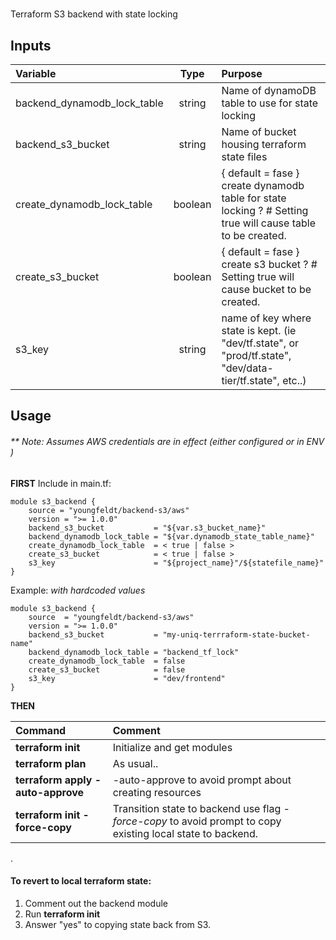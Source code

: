 # 
Terraform S3 backend with state locking

## Inputs

 Variable               | Type    |  Purpose          
:----------------------|:--------:| :----------------------
backend_dynamodb_lock_table  | string | Name of dynamoDB table to use for state locking
backend_s3_bucket| string  | Name of bucket housing terraform state files
create_dynamodb_lock_table | boolean | { default = fase } create dynamodb table for state locking ? # Setting true will cause table to be created.
create_s3_bucket   | boolean | { default = fase } create s3 bucket ? # Setting true will cause bucket to be created.    
s3\_key             | string  | name of key where state is kept.  (ie "dev/tf.state", or "prod/tf.state", "dev/data-tier/tf.state", etc..)

## Usage

###### ** Note: Assumes AWS credentials are in effect (either configured or in ENV )

**FIRST**
Include in main.tf:  

```
module s3_backend {
    source = "youngfeldt/backend-s3/aws"  
    version = ">= 1.0.0"
    backend_s3_bucket           = "${var.s3_bucket_name}"  
    backend_dynamodb_lock_table = "${var.dynamodb_state_table_name}"  
    create_dynamodb_lock_table  = < true | false >
    create_s3_bucket            = < true | false >
    s3_key                      = "${project_name}"/${statefile_name}"  
}  
```
Example: *with hardcoded values*  

```
module s3_backend {
	source  = "youngfeldt/backend-s3/aws"
	version = ">= 1.0.0"
	backend_s3_bucket           = "my-uniq-terrraform-state-bucket-name"
	backend_dynamodb_lock_table = "backend_tf_lock"
    create_dynamodb_lock_table  = false
	create_s3_bucket            = false
	s3_key                      = "dev/frontend"
}
```

**THEN**  

 Command                              |       Comment          
 :----------------------------------  | :----------------------  
  **terraform init**                  | Initialize and get modules  
  **terraform plan**                  | As usual..  
  **terraform apply \-auto\-approve** | -auto-approve to avoid prompt about creating resources  
  **terraform init -force-copy**	     | Transition state to backend use flag *-force-copy* to avoid prompt to copy existing local state to backend.  
.

#### To revert to local terraform state:
1. Comment out the backend module
2. Run **terraform init** 
3. Answer "yes" to copying state back from S3.

 